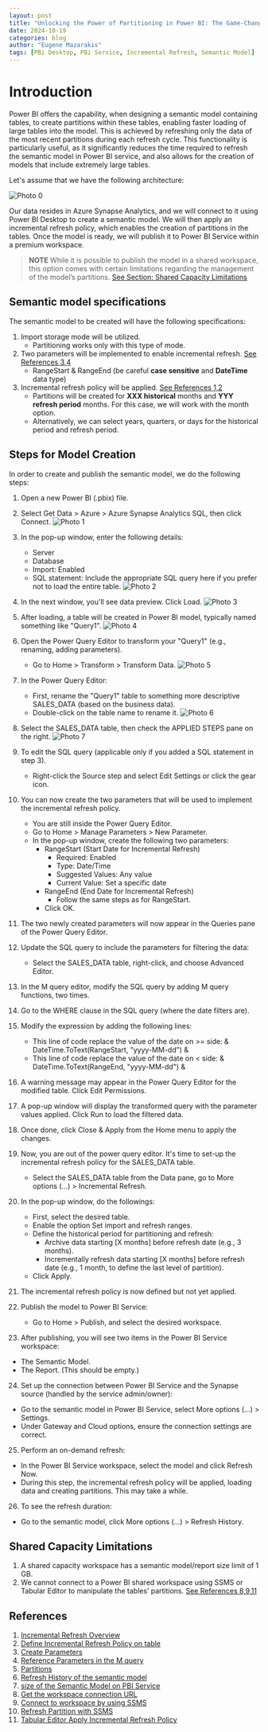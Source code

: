 ```yaml
---
layout: post
title: "Unlocking the Power of Partitioning in Power BI: The Game-Changer for Semantic Models!" 
date: 2024-10-19
categories: blog
author: "Eugene Mazarakis"
tags: [PBi Desktop, PBi Service, Incremental Refresh, Semantic Model]
---
```


# Introduction 
Power BI offers the capability, when designing a semantic model containing tables, to create partitions within these tables, enabling faster loading of large tables into the model. This is achieved by refreshing only the data of the most recent partitions during each refresh cycle. This functionality is particularly useful, as it significantly reduces the time required to refresh the semantic model in Power BI service, and also allows for the creation of models that include extremely large tables.

Let's assume that we have the following architecture:

![Photo 0](/assets/Img/BlogImages/004.BlogPost_19_10_2024/000.architecture.jpg)

Our data resides in Azure Synapse Analytics, and we will connect to it using Power BI Desktop to create a semantic model. We will then apply an incremental refresh policy, which enables the creation of partitions in the tables. Once the model is ready, we will publish it to Power BI Service within a premium workspace.

>  **NOTE**
> While it is possible to publish the model in a shared workspace, this option comes with certain limitations regarding the management of the model’s partitions. [See Section: Shared Capacity Limitations](#shared-capacity-limitations)


## Semantic model specifications
The semantic model to be created will have the following specifications:
1. Import storage mode will be utilized.
   - Partitioning works only with this type of mode.
3. Two parameters will be implemented to enable incremental refresh. [See References 3,4](#references)
   - RangeStart & RangeEnd (be careful **case sensitive** and **DateTime** data type)
4. Incremental refresh policy will be applied. [See References 1,2](#references)
   - Partitions will be created for **XXX historical** months and **YYY refresh period** months. For this case, we will work with the month option.
   - Alternatively, we can select years, quarters, or days for the historical period and refresh period.

## Steps for Model Creation
In order to create and publish the semantic model, we do the following steps:
1. Open a new Power BI (.pbix) file.
2. Select Get Data > Azure > Azure Synapse Analytics SQL, then click Connect.
![Photo 1](/assets/Img/BlogImages/004.BlogPost_19_10_2024/001.Get_Data.png) 

3. In the pop-up window, enter the following details:
   - Server
   - Database
   - Import: Enabled
   - SQL statement: Include the appropriate SQL query here if you prefer not to load the entire table.
![Photo 2](/assets/Img/BlogImages/004.BlogPost_19_10_2024/002.Connect_to_synapse.png) 
  
4. In the next window, you'll see data preview. Click Load.
![Photo 3](/assets/Img/BlogImages/004.BlogPost_19_10_2024/003.load_data_preview.png)
   
5. After loading, a table will be created in Power BI model, typically named something like "Query1".
![Photo 4](/assets/Img/BlogImages/004.BlogPost_19_10_2024/004.Query_table_created.png) 
   
6. Open the Power Query Editor to transform your "Query1" (e.g., renaming, adding parameters).
   - Go to Home > Transform > Transform Data.
![Photo 5](/assets/Img/BlogImages/004.BlogPost_19_10_2024/005.Transform_data.png) 
   
7. In the Power Query Editor:
   - First, rename the "Query1" table to something more descriptive SALES_DATA (based on the business data).
   - Double-click on the table name to rename it.
![Photo 6](/assets/Img/BlogImages/004.BlogPost_19_10_2024/006.power_query_rename_table.png)
   
          
8. Select the SALES_DATA table, then check the APPLIED STEPS pane on the right.
![Photo 7](/assets/Img/BlogImages/004.BlogPost_19_10_2024/007.applied_steps.png)


12. To edit the SQL query (applicable only if you added a SQL statement in step 3).
    - Right-click the Source step and select Edit Settings or click the gear icon.
13. You can now create the two parameters that will be used to implement the incremental refresh policy.
    - You are still inside the Power Query Editor.
    - Go to Home > Manage Parameters > New Parameter.
    - In the pop-up window, create the following two parameters:
         - RangeStart (Start Date for Incremental Refresh)
              - Required: Enabled
              - Type: Date/Time
              - Suggested Values: Any value
              - Current Value: Set a specific date
         - RangeEnd (End Date for Incremental Refresh)
             - Follow the same steps as for RangeStart.
         - Click OK.
14. The two newly created parameters will now appear in the Queries pane of the Power Query Editor.
15. Update the SQL query to include the parameters for filtering the data:
    - Select the SALES_DATA table, right-click, and choose Advanced Editor.
16. In the M query editor, modify the SQL query by adding M query functions, two times.
17. Go to the WHERE clause in the SQL query (where the date filters are).
18. Modify the expression by adding the following lines:
    - This line of code replace the value of the date on >= side: & DateTime.ToText(RangeStart, "yyyy-MM-dd") &
    - This line of code replace the value of the date on < side: & DateTime.ToText(RangeEnd, "yyyy-MM-dd") &
19. A warning message may appear in the Power Query Editor for the modified table. Click Edit Permissions.
20. A pop-up window will display the transformed query with the parameter values applied. Click Run to load the filtered data.
21. Once done, click Close & Apply from the Home menu to apply the changes.
22. Now, you are out of the power query editor. It's time to set-up the incremental refresh policy for the SALES_DATA table.
    - Select the SALES_DATA table from the Data pane, go to More options (...) > Incremental Refresh.
23. In the pop-up window, do the followings:
    - First, select the desired table.
    - Enable the option Set import and refresh ranges.
    - Define the historical period for partitioning and refresh:
      - Archive data starting [X months] before refresh date (e.g., 3 months).
      - Incrementally refresh data starting [X months] before refresh date (e.g., 1 month, to define the last level of partition).
    - Click Apply.
24. The incremental refresh policy is now defined but not yet applied.
25. Publish the model to Power BI Service:
    - Go to Home > Publish, and select the desired workspace.
26. After publishing, you will see two items in the Power BI Service workspace:
   - The Semantic Model.
   - The Report. (This should be empty.)
24. Set up the connection between Power BI Service and the Synapse source (handled by the service admin/owner):
   - Go to the semantic model in Power BI Service, select More options (...) > Settings.
   - Under Gateway and Cloud options, ensure the connection settings are correct.
25. Perform an on-demand refresh:
   - In the Power BI Service workspace, select the model and click Refresh Now.
   - During this step, the incremental refresh policy will be applied, loading data and creating partitions. This may take a while.
26. To see the refresh duration:
   -	Go to the semantic model, click More options (...) > Refresh History.




## Shared Capacity Limitations
1. A shared capacity workspace has a semantic model/report size limit of 1 GB.
2. We cannot connect to a Power BI shared workspace using SSMS or Tabular Editor to manipulate the tables’ partitions. [See References 8,9,11](#references)


## References
1. [Incremental Refresh Overview](https://learn.microsoft.com/en-us/power-bi/connect-data/incremental-refresh-overview)
2. [Define Incremental Refresh Policy on table](https://learn.microsoft.com/en-us/power-bi/connect-data/incremental-refresh-configure#define-policy)
3. [Create Parameters](https://learn.microsoft.com/en-us/power-bi/connect-data/desktop-dynamic-m-query-parameters#create-and-use-dynamic-parameters)
4. [Reference Parameters in the M query](https://learn.microsoft.com/en-us/power-bi/connect-data/desktop-dynamic-m-query-parameters#reference-the-parameters-in-the-m-query)
5. [Partitions](https://learn.microsoft.com/en-us/power-bi/connect-data/incremental-refresh-xmla#partitions)
6. [Refresh History of the semantic model](https://learn.microsoft.com/en-us/power-bi/enterprise/service-premium-connect-tools#semantic-model-refresh)
7. [size of the Semantic Model on PBI Service](https://community.fabric.microsoft.com/t5/Service/How-do-I-check-the-size-of-a-dataset-published-to-to-the-Power/m-p/1054316#M94213)
8. [Get the workspace connection URL](https://learn.microsoft.com/en-us/power-bi/enterprise/service-premium-connect-tools#to-get-the-workspace-connection-url)
9. [Connect to workspace by using SSMS](https://learn.microsoft.com/en-us/power-bi/enterprise/service-premium-connect-tools#connect-to-a-workspace-by-using-ssms)
10. [Refresh Partition with SSMS](https://learn.microsoft.com/en-us/power-bi/connect-data/incremental-refresh-xmla#refresh-management-with-sql-server-management-studio)
11. [Tabular Editor Apply Incremental Refresh Policy](https://learn.microsoft.com/en-us/power-bi/connect-data/incremental-refresh-xmla#apply-refresh-policy) 
